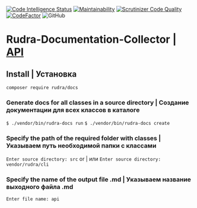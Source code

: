 [![Code Intelligence Status](https://scrutinizer-ci.com/g/Jagepard/Rudra-Documentation-Collector/badges/code-intelligence.svg?b=master)](https://scrutinizer-ci.com/code-intelligence)
[![Maintainability](https://qlty.sh/badges/56f27365-53f0-418a-b43c-898517859599/maintainability.svg)](https://qlty.sh/gh/Jagepard/projects/Rudra-Documentation-Collector)
[![Scrutinizer Code Quality](https://scrutinizer-ci.com/g/Jagepard/Rudra-Documentation-Collector/badges/quality-score.png?b=master)](https://scrutinizer-ci.com/g/Jagepard/Rudra-Documentation-Collector/?branch=master)
[![CodeFactor](https://www.codefactor.io/repository/github/jagepard/rudra-documentation-collector/badge)](https://www.codefactor.io/repository/github/jagepard/rudra-documentation-collector)
![GitHub](https://img.shields.io/github/license/jagepard/Rudra-Documentation-Collector.svg)

# Rudra-Documentation-Collector | [API](https://github.com/Jagepard/Rudra-Markdown/blob/master/docs.md "Documentation API")

## Install | Установка

```composer require rudra/docs```

### Generate docs for all classes in a source directory | Создание документации для всех классов в каталоге
```$ ./vendor/bin/rudra-docs run```
```$ ./vendor/bin/rudra-docs create``` 
### Specify the path of the required folder with classes | Указываем путь необходимой папки с классами
```Enter source directory: src``` or | или ```Enter source directory: vendor/rudra/cli```

### Specify the name of the output file .md | Указываем название выходного файла .md
```Enter file name: api```
